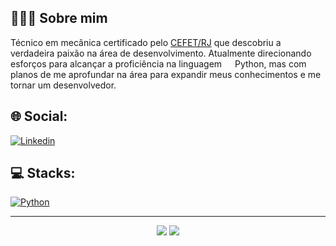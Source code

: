 ## 👨🏻‍💻 Sobre mim
Técnico em mecânica certificado pelo [CEFET/RJ](https://www.cefet-rj.br/) que descobriu a verdadeira paixão na área de desenvolvimento. Atualmente direcionando esforços para alcançar a proficiência na linguagem <img src="https://cdn-icons-png.flaticon.com/512/5968/5968350.png" width="13" style="max-width: 100%;"> Python, mas com planos de me aprofundar na área para expandir meus conhecimentos e me tornar um desenvolvedor.

## 🌐 Social:
[![Linkedin](https://img.shields.io/badge/Linkedin-20232A?style=for-the-badge&logo=Linkedin)](https://www.linkedin.com/in/jo%C3%A3o-pedro-martins-a068512b7/)

## 💻 Stacks:
[![Python](https://img.shields.io/badge/Python-20232A?style=for-the-badge&logo=Python&logoColor=%23ffd343)](https://www.python.org/)

---

<div align="center">

  ![](https://github-readme-stats.vercel.app/api?username=martinsjpedro&theme=dark&hide_border=false&include_all_commits=false&count_private=false)
  ![](https://github-readme-stats.vercel.app/api/top-langs/?username=martinsjpedro&theme=dark&hide_border=false&include_all_commits=false&count_private=false&layout=compact)

</div>
